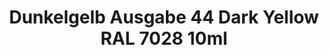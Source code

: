 ---
layout: product
title: "Dunkelgelb Ausgabe 44 Dark Yellow RAL 7028  10ml"
price: "330" 
desc: "Nitro 10mL"
img_path: "/assets/img/RC061.webp"
brand: "AK "
available: true
special_offer: false
new: false
soon: false
cat: "020000"
subcat: "020200"
subsubcat: "020201"
sifra: "RC061"
popular: false
spec: false
---